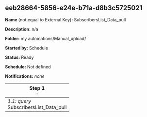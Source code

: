 ## eeb28664-5856-e24e-b71a-d8b3c5725021

**Name** (not equal to External Key)**:** SubscribersList_Data_pull

**Description:** n/a

**Folder:** my automations/Manual_upload/

**Started by:** Schedule

**Status:** Ready

**Schedule:** Not defined

**Notifications:** _none_


| Step 1<br>_<small>-</small>_ |
| --- |
| _1.1: query_<br>SubscribersList_Data_pull |
